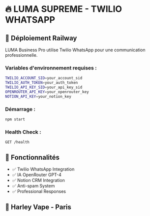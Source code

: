 # 🔥 LUMA SUPREME - TWILIO WHATSAPP

## 🚀 Déploiement Railway

LUMA Business Pro utilise Twilio WhatsApp pour une communication professionnelle.

### Variables d'environnement requises :

```bash
TWILIO_ACCOUNT_SID=your_account_sid
TWILIO_AUTH_TOKEN=your_auth_token
TWILIO_API_KEY_SID=your_api_key_sid
OPENROUTER_API_KEY=your_openrouter_key
NOTION_API_KEY=your_notion_key
```

### Démarrage :

```bash
npm start
```

### Health Check :

```
GET /health
```

## 🎯 Fonctionnalités

- ✅ Twilio WhatsApp Integration
- ✅ IA OpenRouter GPT-4
- ✅ Notion CRM Integration
- ✅ Anti-spam System
- ✅ Professional Responses

## 🧡 Harley Vape - Paris
